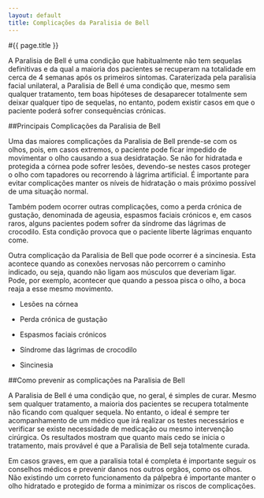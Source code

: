 ```yaml
---
layout: default
title: Complicações da Paralisia de Bell
---
```


#{{ page.title }}

A Paralisia de Bell é uma condição que habitualmente não tem sequelas definitivas e da qual a maioria dos pacientes se recuperam na totalidade em cerca de 4 semanas após os primeiros sintomas. Caraterizada pela paralisia facial unilateral, a Paralisia de Bell é uma condição que, mesmo sem qualquer tratamento, tem boas hipóteses de desaparecer totalmente sem deixar qualquer tipo de sequelas, no entanto, podem existir casos em que o paciente poderá sofrer consequências crónicas.

##Principais Complicações da Paralisia de Bell

Uma das maiores complicações da Paralisia de Bell prende-se com os olhos, pois, em casos extremos, o paciente pode ficar impedido de movimentar o olho causando a sua desidratação. Se não for hidratada e protegida a córnea pode sofrer lesões, devendo-se nestes casos proteger o olho com tapadores ou recorrendo à lágrima artificial. É importante para evitar complicações manter os níveis de hidratação o mais próximo possível de uma situação normal.

Também podem ocorrer outras complicações, como a perda crónica de gustação, denominada de ageusia, espasmos faciais crónicos e, em casos raros, alguns pacientes podem sofrer da síndrome das lágrimas de crocodilo. Esta condição provoca que o paciente liberte lágrimas enquanto come.

Outra complicação da Paralisia de Bell que pode ocorrer é a sincinesia. Esta acontece quando as conexões nervosas não percorrem o caminho indicado, ou seja, quando não ligam aos músculos que deveriam ligar. Pode, por exemplo, acontecer que quando a pessoa pisca o olho, a boca reaja a esse mesmo movimento.

* Lesões na córnea

* Perda crónica de gustação

* Espasmos faciais crónicos

* Síndrome das lágrimas de crocodilo

* Sincinesia

##Como prevenir as complicações na Paralisia de Bell

A Paralisia de Bell é uma condição que, no geral, é simples de curar. Mesmo sem qualquer tratamento, a maioria dos pacientes se recupera totalmente não ficando com qualquer sequela. No entanto, o ideal é sempre ter acompanhamento de um médico que irá realizar os testes necessários e verificar se existe necessidade de medicação ou mesmo intervenção cirúrgica. Os resultados mostram que quanto mais cedo se inicia o tratamento, mais provável é que a Paralisia de Bell seja totalmente curada.

Em casos graves, em que a paralisia total é completa é importante seguir os conselhos médicos e prevenir danos nos outros orgãos, como os olhos. Não existindo um correto funcionamento da pálpebra é importante manter o olho hidratado e protegido de forma a minimizar os riscos de complicações.